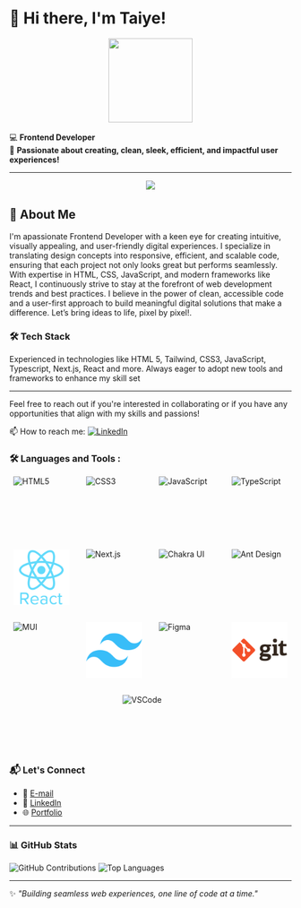 # 👋 Hi there, I'm Taiye!

<div align="center">
  <img src="https://camo.githubusercontent.com/543021f2623f7f4f7f27b1415a95ec87ecf80522b6aae7126ca2a4025dc1e2a6/68747470733a2f2f6d656469612e67697068792e636f6d2f6d656469612f76312e59326c6b505463354d4749334e6a45784d6a63344e44646d596a673059544e6c5a6d55344d444d354e7a67334e47466c5a545a6b4e444578597a49785a6d49324f5755785a435a6c634431324d563970626e526c636d35686246396e61575a7a583264705a6b6c6b4a6d4e3050584d2f4d3967624264396e6244724f5475314d71782f67697068792e676966" height="150" width="150" />
</div>

💻 **Frontend Developer**  
🌱 **Passionate about creating, clean, sleek, efficient, and impactful user experiences!**  

---

<div align="center">
  <img src="https://camo.githubusercontent.com/7f8bb3190999081788a39ae09c4d161f9d67f450c6e8b7ab2104888a80083609/68747470733a2f2f6d656469612e67697068792e636f6d2f6d656469612f645765734263544c61766b5a754733354d492f67697068792e676966" />
</div>

## 🚀 About Me
I'm apassionate Frontend Developer with a keen eye for creating intuitive, visually appealing, and user-friendly digital experiences. I specialize in translating design concepts into responsive, efficient, and scalable code, ensuring that each project not only looks great but performs seamlessly. With expertise in HTML, CSS, JavaScript, and modern frameworks like React, I continuously strive to stay at the forefront of web development trends and best practices. I believe in the power of clean, accessible code and a user-first approach to build meaningful digital solutions that make a difference.
Let’s bring ideas to life, pixel by pixel!.

### 🛠️ Tech Stack
Experienced in technologies like HTML 5, Tailwind, CSS3, JavaScript, Typescript, Next.js, React and more. Always eager to adopt new tools and frameworks to enhance my skill set

---

Feel free to reach out if you're interested in collaborating or if you have any opportunities that align with my skills and passions!

📫 How to reach me: <a href="https://www.linkedin.com/in/akinlade-taiye-733a8120a">
    <img src="https://cdn.jsdelivr.net/gh/devicons/devicon/icons/linkedin/linkedin-original.svg" alt="LinkedIn" width="40" height="20" />
  </a>


### 🛠️ Languages and Tools :
<div align="" style="display: flex; flex-wrap: wrap; justify-content: center; gap: 30px;">
  <img src="https://cdn.jsdelivr.net/gh/devicons/devicon/icons/html5/html5-original.svg" alt="HTML5" width="100" height="100" />
  <img src="https://cdn.jsdelivr.net/gh/devicons/devicon/icons/css3/css3-original.svg" alt="CSS3" width="100" height="100" />
  <img src="https://cdn.jsdelivr.net/gh/devicons/devicon/icons/javascript/javascript-original.svg" alt="JavaScript" width="100" height="100" />
  <img src="https://cdn.jsdelivr.net/gh/devicons/devicon/icons/typescript/typescript-original.svg" alt="TypeScript" width="100" height="100" />
  <img src="https://github.com/devicons/devicon/blob/master/icons/react/react-original-wordmark.svg" alt="React" width="100" height="100" />
  <img src="https://cdn.jsdelivr.net/gh/devicons/devicon/icons/nextjs/nextjs-original-wordmark.svg" alt="Next.js" width="100" height="100" />
  <img src="https://img.icons8.com/?size=512&id=r9QJ0VFFrn7T&format=png" alt="Chakra UI" width="100" height="100" />
  <img src="https://cdn.jsdelivr.net/gh/devicons/devicon/icons/antdesign/antdesign-original.svg" alt="Ant Design" width="100" height="100" />
  <img src="https://cdn.jsdelivr.net/gh/devicons/devicon/icons/materialui/materialui-original.svg" alt="MUI" width="100" height="100" />
  <img src="https://github.com/devicons/devicon/blob/master/icons/tailwindcss/tailwindcss-original.svg" alt="TailwindCSS" width="100" height="100" />
  <img src="https://cdn.jsdelivr.net/gh/devicons/devicon/icons/figma/figma-original.svg" alt="Figma" width="100" height="100" />
  <img src="https://github.com/devicons/devicon/blob/master/icons/git/git-original-wordmark.svg" alt="Git" width="100" height="100" />
  <img src="https://cdn.jsdelivr.net/gh/devicons/devicon/icons/vscode/vscode-original.svg" alt="VSCode" width="100" height="100" />
</div>
 

### 📬 Let's Connect
- 💌 [E-mail](mailto:taiye.akinlade1@gmail.com)  
- 💼 [LinkedIn](https://www.linkedin.com/in/akinlade-taiye-733a8120a)  
- 🌐 [Portfolio](http://teeakins.vercel.app/)

---

### 📊 GitHub Stats
![GitHub Contributions](https://github-readme-streak-stats.herokuapp.com/?user=TeeAkinlade&theme=radical&date_format=[Y.]n.j)
![Top Languages](https://github-readme-stats.vercel.app/api/top-langs/?username=TeeAkinlade&layout=compact&theme=radical)



---

✨ _"Building seamless web experiences, one line of code at a time."_  
